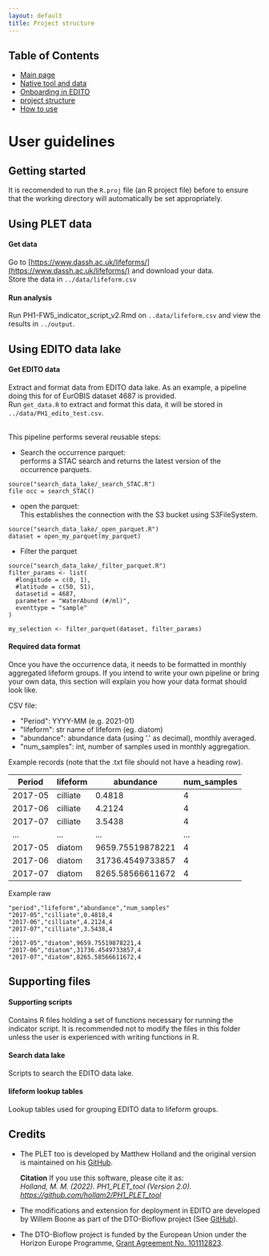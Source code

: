 ```yaml
---
layout: default
title: Project structure
---
```


## Table of Contents
- [Main page](index.md)
- [Native tool and data](PLET.md)
- [Onboarding in EDITO](EDITO.md)
- [project structure](project_structure.md)
- [How to use](usage.md)

# User guidelines

## Getting started
It is recomended to run the ```R.proj``` file (an R project file) before to ensure that the working directory will automatically be set appropriately.

## Using PLET data
#### Get data
Go to [https://www.dassh.ac.uk/lifeforms/](https://www.dassh.ac.uk/lifeforms/) and download your data.
<br>
Store the data in 
```../data/lifeform.csv```

#### Run analysis
Run PH1-FW5_indicator_script_v2.Rmd on ```..data/lifeform.csv``` and view the results in ```../output```.

## Using EDITO data lake


#### Get EDITO data
Extract and format data from EDITO data lake. As an example, a pipeline doing this for of EurOBIS dataset 4687 is provided. 
<br>
Run ```get_data.R``` to extract and format this data, it will be stored in ```../data/PH1_edito_test.csv```.

<br>
This pipeline performs several reusable steps: 

- Search the occurrence parquet: <br>
	performs a STAC search and returns the latest version of the occurrence parquets.

```
source("search_data_lake/_search_STAC.R")
file occ = search_STAC()
```

- open the parquet: <br>
	This establishes the connection with the S3 bucket using S3FileSystem.
```
source("search_data_lake/_open_parquet.R")
dataset = open_my_parquet(my_parquet)
```

- Filter the parquet
```
source("search_data_lake/_filter_parquet.R")
filter_params <- list(
  #longitude = c(0, 1),
  #latitude = c(50, 51),
  datasetid = 4687,
  parameter = "WaterAbund (#/ml)",
  eventtype = "sample"
)

my_selection <- filter_parquet(dataset, filter_params)
```

#### Required data format
Once you have the occurrence data, it needs to be formatted in monthly aggregated lifeform groups. 
If you intend to write your own pipeline or bring your own data, this section will explain you how your data format should look like.

CSV file:
- "Period": YYYY-MM (e.g. 2021-01)
- "lifeform": str name of lifeform (eg. diatom)
- "abundance": abundance data (using '.' as decimal), monthly averaged. 
- "num_samples": int, number of samples used in monthly aggregation.

Example records (note that the .txt file should not have a heading row).

| Period  		| lifeform		| abundance		| num_samples		|
| -------------   	|-------------	    	|-------------	  	|-------------	  	|
| 2017-05	  	| cilliate		| 0.4818		| 4			|
| 2017-06	  	| cilliate		| 4.2124		| 4			|
| 2017-07		| cilliate		| 3.5438		| 4			|
| ...			| ...			| ...			| ...			|
| 2017-05	  	| diatom		| 9659.75519878221	| 4			|
| 2017-06	  	| diatom		| 31736.4549733857	| 4			|
| 2017-07		| diatom		| 8265.58566611672	| 4			|


Example raw
```
"period","lifeform","abundance","num_samples"
"2017-05","cilliate",0.4818,4
"2017-06","cilliate",4.2124,4
"2017-07","cilliate",3.5438,4
...
"2017-05","diatom",9659.75519878221,4
"2017-06","diatom",31736.4549733857,4
"2017-07","diatom",8265.58566611672,4
```

## Supporting files

#### Supporting scripts
Contains R files holding a set of functions necessary for running the indicator script.
It is recommended not to modify the files in this folder unless the user is experienced with writing functions in R.

#### Search data lake
Scripts to search the EDITO data lake.

#### lifeform lookup tables
Lookup tables used for grouping EDITO data to lifeform groups.


## Credits
- The PLET too is developed by Matthew Holland and the original version is maintained on his [GitHub](https://github.com/hollam2/PH1_PLET_tool).

	**Citation**
	If you use this software, please cite it as:<br>
	*Holland, M. M. (2022). *PH1_PLET_tool* (Version 2.0). https://github.com/hollam2/PH1_PLET_tool*

- The modifications and extension for deployment in EDITO are developed by Willem Boone as part of the DTO-Bioflow project (See [GitHub](https://github.com/willem0boone/EDITO_PH1)).

- The DTO-Bioflow project is funded by the European Union under the Horizon Europe Programme, [Grant Agreement No. 101112823](https://cordis.europa.eu/project/id/101112823/results).



